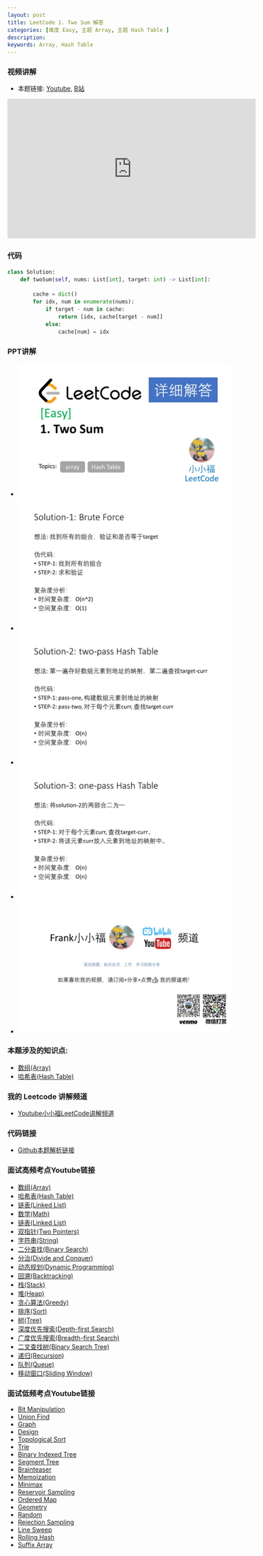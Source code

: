 ```yaml
---
layout: post
title: LeetCode 1. Two Sum 解答
categories: [难度 Easy, 主题 Array, 主题 Hash Table ]
description: 
keywords: Array, Hash Table
---
```


### 视频讲解
- 本题链接: [Youtube](https://youtu.be/c7qVoEcundc), [B站](https://www.bilibili.com/video/BV1eJ41187sE/)
<iframe width="560" height="315" src="https://www.youtube.com/embed/c7qVoEcundc" frameborder="0" allow="accelerometer; autoplay; encrypted-media; gyroscope; picture-in-picture" allowfullscreen></iframe>


### 代码
```python
class Solution:
    def twoSum(self, nums: List[int], target: int) -> List[int]:

        cache = dict()
        for idx, num in enumerate(nums):
            if target - num in cache:
                return [idx, cache[target - num]]
            else:
                cache[num] = idx
```

### PPT讲解
- ![](/images/posts/lc_1/slide1.jpg)
- ![](/images/posts/lc_1/slide2.jpg)
- ![](/images/posts/lc_1/slide3.jpg)
- ![](/images/posts/lc_1/slide4.jpg)
- ![](/images/posts/lc_1/slide5.jpg)


### 本题涉及的知识点: 
- [数组(Array)][]
- [哈希表(Hash Table)][]


### 我的 Leetcode 讲解频道
- [Youtube小小福LeetCode讲解频道](https://www.youtube.com/channel/UCCMpGENpr93ENbfdinP3QeQ)


### 代码链接
- [Github本题解析链接](https://github.com/fufuleetcode/FufuLeetCode/blob/master/1.two-sum.py)


### 面试高频考点Youtube链接
- [数组(Array)][]
- [哈希表(Hash Table)][]
- [链表(Linked List)][]
- [数学(Math)][]
- [链表(Linked List)][]
- [双指针(Two Pointers)][]
- [字符串(String)][]
- [二分查找(Binary Search)][]
- [分治(Divide and Conquer)][]
- [动态规划(Dynamic Programming)][]
- [回溯(Backtracking)][]
- [栈(Stack)][]
- [堆(Heap)][]
- [贪心算法(Greedy)][]
- [排序(Sort)][]
- [树(Tree)][]
- [深度优先搜索(Depth-first Search)][]
- [广度优先搜索(Breadth-first Search)][]
- [二叉查找树(Binary Search Tree)][]
- [递归(Recursion)][]
- [队列(Queue)][]
- [移动窗口(Sliding Window)][]

### 面试低频考点Youtube链接
- [Bit Manipulation](https://www.youtube.com/playlist?list=PL6i_0cc-sEeKCSV72ZUjBBP7dY92beorD)
- [Union Find](https://www.youtube.com/playlist?list=PL6i_0cc-sEeIgu-2oOxEn_QaauIou6Bmx)
- [Graph](https://www.youtube.com/playlist?list=PL6i_0cc-sEeIjHRwoXNMihdf-_TeYXu4r)
- [Design](https://www.youtube.com/playlist?list=PL6i_0cc-sEeJbKTgIKfLqXEZ5oydICtmd)
- [Topological Sort](https://www.youtube.com/playlist?list=PL6i_0cc-sEeLyFc8aRnPQvauzluf_jsbd)
- [Trie](https://www.youtube.com/playlist?list=PL6i_0cc-sEeIx4f8kYCd8jykTKZ72Nvbp)
- [Binary Indexed Tree](https://www.youtube.com/playlist?list=PL6i_0cc-sEeL2m5h6CVMPMARgAOP6mq3w)
- [Segment Tree](https://www.youtube.com/playlist?list=PL6i_0cc-sEeLS1alwWhHzZOP-8vDuxLnu)
- [Brainteaser](https://www.youtube.com/playlist?list=PL6i_0cc-sEeIcZrGKD8oTEQxhOSS8SwEV)
- [Memoization](https://www.youtube.com/playlist?list=PL6i_0cc-sEeJ6AHiCA7h_YxhQ2gmh0fBq)
- [Minimax](https://www.youtube.com/playlist?list=PL6i_0cc-sEeK0r0LD4K9y8EWNYjvfb0ru)
- [Reservoir Sampling](https://www.youtube.com/playlist?list=PL6i_0cc-sEeLribSIjAlgKgK69Blc5Erj)
- [Ordered Map](https://www.youtube.com/playlist?list=PL6i_0cc-sEeLVGuImYCM8-ngauFxY-uAE)
- [Geometry](https://www.youtube.com/playlist?list=PL6i_0cc-sEeKXQUN0HRkRvTRHRQijFpF-)
- [Random](https://www.youtube.com/playlist?list=PL6i_0cc-sEeIx7gt5j9l9Ab0iPXIVnCO5)
- [Rejection Sampling](https://www.youtube.com/playlist?list=PL6i_0cc-sEeJpI51nLhgvNxlXXMG0uvZ2)
- [Line Sweep](https://www.youtube.com/playlist?list=PL6i_0cc-sEeLCf-yZvoViY-2mGLE2Pn4o)
- [Rolling Hash](https://www.youtube.com/playlist?list=PL6i_0cc-sEeJnANBdS-HxDWljnMa-_NE1)
- [Suffix Array](https://www.youtube.com/playlist?list=PL6i_0cc-sEeLiBNJvqCqlRCelM80qOMUx)






[数组(Array)]:https://www.youtube.com/playlist?list=PL6i_0cc-sEeLy4CiDaPWIikuIqpEk9OFD
[哈希表(Hash Table)]:https://www.youtube.com/playlist?list=PL6i_0cc-sEeKeNWNT8rhYou264_pKtHov
[链表(Linked List)]:https://www.youtube.com/playlist?list=PL6i_0cc-sEeI9YS7CcAG4YqCH3eInxT8t
[数学(Math)]:https://www.youtube.com/playlist?list=PL6i_0cc-sEeJYXF6Z69ommaw1YelF9BXM
[链表(Linked List)]:https://www.youtube.com/playlist?list=PL6i_0cc-sEeI9YS7CcAG4YqCH3eInxT8t
[双指针(Two Pointers)]:https://www.youtube.com/playlist?list=PL6i_0cc-sEeJz13nHm-Um8kzSYOvxi9Aq
[字符串(String)]:https://www.youtube.com/playlist?list=PL6i_0cc-sEeJQT3nRiniO4Iw0C574QicD
[二分查找(Binary Search)]:https://www.youtube.com/playlist?list=PL6i_0cc-sEeITbHxpAP1MbTM-YuvyNO1W
[分治(Divide and Conquer)]:https://www.youtube.com/playlist?list=PL6i_0cc-sEeKUfDm-qjLzM1v5GtJ4fm_b
[动态规划(Dynamic Programming)]:https://www.youtube.com/playlist?list=PL6i_0cc-sEeL6HkIg8KfofcsMfnLmey94
[回溯(Backtracking)]:https://www.youtube.com/playlist?list=PL6i_0cc-sEeJ3O8PUrlGUnw32J9pPavnm
[栈(Stack)]:https://www.youtube.com/playlist?list=PL6i_0cc-sEeI1h0DendVsj5-t7P3V_AK0
[堆(Heap)]:https://www.youtube.com/playlist?list=PL6i_0cc-sEeLR3TqRiInw5kAr1S3IidtD
[贪心算法(Greedy)]:https://www.youtube.com/playlist?list=PL6i_0cc-sEeIWZxARM194QDuiXvp6CqZI
[排序(Sort)]:https://www.youtube.com/playlist?list=PL6i_0cc-sEeKcFACiLPger-8AVkcVw3z9
[树(Tree)]:https://www.youtube.com/playlist?list=PL6i_0cc-sEeJFh6AFYT2g5jHViPKL9Da_
[深度优先搜索(Depth-first Search)]:https://www.youtube.com/playlist?list=PL6i_0cc-sEeJ_V0sMsrEKkdUOM567oeNM
[广度优先搜索(Breadth-first Search)]:https://www.youtube.com/playlist?list=PL6i_0cc-sEeLerHCt2Vnb1TUVpjVu-9kB
[二叉查找树(Binary Search Tree)]:https://www.youtube.com/playlist?list=PL6i_0cc-sEeIHwobNSz9z39MmtN03OHJq
[递归(Recursion)]:https://www.youtube.com/playlist?list=PL6i_0cc-sEeKuA5YbeSeEmGQ6Sz-zhzRD
[队列(Queue)]:https://www.youtube.com/playlist?list=PL6i_0cc-sEeJkCqfdOlK59EUqtPvXSf6A
[移动窗口(Sliding Window)]:https://www.youtube.com/playlist?list=PL6i_0cc-sEeLwGC1TVEbFK3Zr0gAEGvTG
[Bit Manipulation]:https://www.youtube.com/playlist?list=PL6i_0cc-sEeKCSV72ZUjBBP7dY92beorD
[Union Find]:https://www.youtube.com/playlist?list=PL6i_0cc-sEeIgu-2oOxEn_QaauIou6Bmx
[Graph]:https://www.youtube.com/playlist?list=PL6i_0cc-sEeIjHRwoXNMihdf-_TeYXu4r
[Design]:https://www.youtube.com/playlist?list=PL6i_0cc-sEeJbKTgIKfLqXEZ5oydICtmd
[Topological Sort]:https://www.youtube.com/playlist?list=PL6i_0cc-sEeLyFc8aRnPQvauzluf_jsbd
[Trie]:https://www.youtube.com/playlist?list=PL6i_0cc-sEeIx4f8kYCd8jykTKZ72Nvbp
[Binary Indexed Tree]:https://www.youtube.com/playlist?list=PL6i_0cc-sEeL2m5h6CVMPMARgAOP6mq3w
[Segment Tree]:https://www.youtube.com/playlist?list=PL6i_0cc-sEeLS1alwWhHzZOP-8vDuxLnu
[Brainteaser]:https://www.youtube.com/playlist?list=PL6i_0cc-sEeIcZrGKD8oTEQxhOSS8SwEV
[Memoization]:https://www.youtube.com/playlist?list=PL6i_0cc-sEeJ6AHiCA7h_YxhQ2gmh0fBq
[Minimax]:https://www.youtube.com/playlist?list=PL6i_0cc-sEeK0r0LD4K9y8EWNYjvfb0ru
[Reservoir Sampling]:https://www.youtube.com/playlist?list=PL6i_0cc-sEeLribSIjAlgKgK69Blc5Erj
[Ordered Map]:https://www.youtube.com/playlist?list=PL6i_0cc-sEeLVGuImYCM8-ngauFxY-uAE
[Geometry]:https://www.youtube.com/playlist?list=PL6i_0cc-sEeKXQUN0HRkRvTRHRQijFpF-
[Random]:https://www.youtube.com/playlist?list=PL6i_0cc-sEeIx7gt5j9l9Ab0iPXIVnCO5
[Rejection Sampling]:https://www.youtube.com/playlist?list=PL6i_0cc-sEeJpI51nLhgvNxlXXMG0uvZ2
[Line Sweep]:https://www.youtube.com/playlist?list=PL6i_0cc-sEeLCf-yZvoViY-2mGLE2Pn4o
[Rolling Hash]:https://www.youtube.com/playlist?list=PL6i_0cc-sEeJnANBdS-HxDWljnMa-_NE1
[Suffix Array]:https://www.youtube.com/playlist?list=PL6i_0cc-sEeLiBNJvqCqlRCelM80qOMUx
